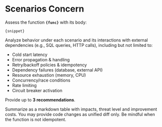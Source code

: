 # Scenarios Concern

Assess the function **`{func}`** with its body:

```{lang}
{snippet}
```

Analyze behavior under each scenario and its interactions with external dependencies (e.g., SQL queries, HTTP calls), including but not limited to:

* Cold start latency
* Error propagation & handling
* Retry/backoff policies & idempotency
* Dependency failures (database, external API)
* Resource exhaustion (memory, CPU)
* Concurrency/race conditions
* Rate limiting
* Circuit breaker activation

Provide up to **3 recommendations**.

Summarize as a markdown table with impacts, threat level and improvement costs.
You may provide code changes as unified diff only.
Be mindful when the function is not idempotent.
